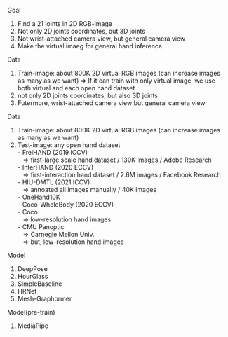 Goal
  1. Find a 21 joints in 2D RGB-image
  2. Not only 2D joints coordinates, but 3D joints
  3. Not wrist-attached camera view, but general camera view
  4. Make the virtual imaeg for general hand inference

Data
  1. Train-image: about 800K 2D virtual RGB images (can increase images as many as we want)
    => If it can train with only virtual image, we use both virtual and each open hand dataset
  2. not only 2D joints coordinates, but also 3D joints
  3. Futermore, wrist-attached camera view but general camera view


Data
  1. Train-image: about 800K 2D virtual RGB images (can increase images as many as we want)
  2. Test-image: any open hand dataset </br>
    - FreiHAND (2019 ICCV) </br>
      &nbsp; &nbsp;=> first-large scale hand dataset / 130K images / Adobe Research </br>
    - InterHAND (2020 ECCV) </br>
      &nbsp; &nbsp;=> first-interaction hand dataset / 2.6M images / Facebook Research </br>
    - HIU-DMTL (2021 ICCV) </br>
      &nbsp; &nbsp;=> annoated all images manually / 40K images </br>
    - OneHand10K </br>
    - Coco-WholeBody (2020 ECCV) </br>
    - Coco </br>
      &nbsp; &nbsp;=> low-resolution hand images </br>
    - CMU Panoptic </br>
      &nbsp; &nbsp;=> Carnegie Mellon Univ. </br>
      &nbsp; &nbsp;=> but, low-resolution hand images </br>

Model
  1. DeepPose
  2. HourGlass
  3. SimpleBaseline
  4. HRNet
  5. Mesh-Graphormer

Model(pre-train)
  1. MediaPipe
